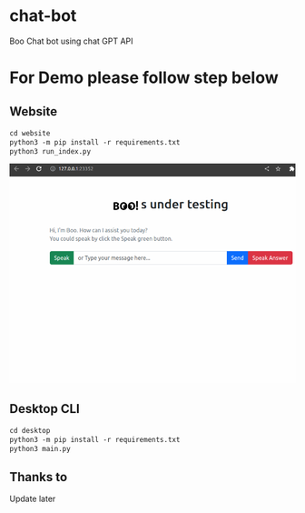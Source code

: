 # chat-bot
Boo Chat bot using chat GPT API


# For Demo please follow step below

## Website

```
cd website
python3 -m pip install -r requirements.txt
python3 run_index.py
```


![alt demo](img/demo.png)

## Desktop CLI

```
cd desktop
python3 -m pip install -r requirements.txt
python3 main.py
```


## Thanks to
Update later